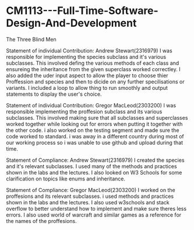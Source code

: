 # CM1113---Full-Time-Software-Design-And-Development

The Three Blind Men

Statement of individual Contribution: Andrew Stewart(2316979)
I was responsible for implementing the species subclass and it's various subclasses. This involved defing the various methods of each class and ensureing the inheritance from the given superclass worked correctley. I also added the uder input aspect to allow the player to choose thier Proffession and species and then to dicide on any further specilisations or variants. I included a loop to allow thing to run smoothly and output statements to display the user's choice.

Statement of individual Contribution: Gregor MacLeod(2303200)
I was responsible implementing the proffesion subclass and its various subclasses. This involved making sure that all subclasses and superclasses worked together while looking out for errors when putting it together with the other code. i also worked on the testing segment and made sure the code worked to standard. i was away in a different country during most of our working process so i was unable to use github and upload during that time. 

Statement of Compliance: Andrew Stewart(2316979) I created the species and it's relevant subclasses. I used many of the methods and practices shown in the labs and the lectures. I also looked on W3 Schools for some clarification on topics like enums and inheritance.

Statement of Compliance: Gregor MacLeod(2303200) I worked on the proffesions and its relevant subclasses. i used methods and practices shown in the labs and the lectures. I also used w3schools and stack overflow to better understand how to implement and make sure theres less errors. I also used world of warcraft and similar games as a reference for the names of the proffesions.  

